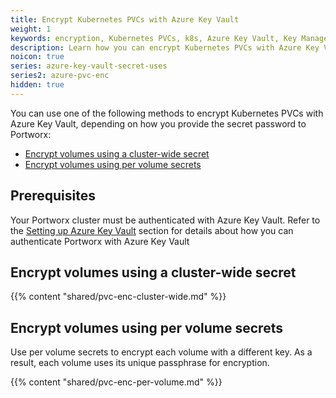 ```yaml
---
title: Encrypt Kubernetes PVCs with Azure Key Vault
weight: 1
keywords: encryption, Kubernetes PVCs, k8s, Azure Key Vault, Key Management Service
description: Learn how you can encrypt Kubernetes PVCs with Azure Key Vault
noicon: true
series: azure-key-vault-secret-uses
series2: azure-pvc-enc
hidden: true
---
```


You can use one of the following methods to encrypt Kubernetes PVCs with Azure Key Vault, depending on how you provide the secret password to Portworx:

- [Encrypt volumes using a cluster-wide secret](#encrypt-volumes-using-a-cluster-wide-secret)
- [Encrypt volumes using per volume secrets](#encrypt-volumes-using-per-volume-secrets)

## Prerequisites

Your Portworx cluster must be authenticated with Azure Key Vault. Refer to the [Setting up Azure Key Vault](/key-management/azure-kv/#setting-up-azure-key-vault) section for details about how you can authenticate Portworx with Azure Key Vault

## Encrypt volumes using a cluster-wide secret

{{% content "shared/pvc-enc-cluster-wide.md" %}}


## Encrypt volumes using per volume secrets

Use per volume secrets to encrypt each volume with a different key. As a result, each volume uses its unique passphrase for encryption.

{{% content "shared/pvc-enc-per-volume.md" %}}